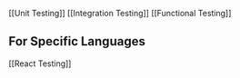 [[Unit Testing]]
[[Integration Testing]]
[[Functional Testing]]

## For Specific Languages
[[React Testing]]